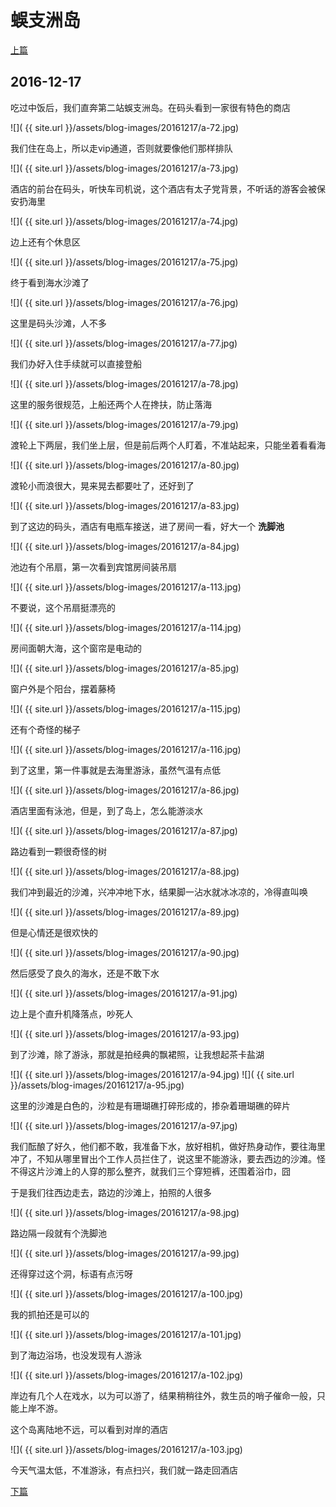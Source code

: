 蜈支洲岛
========================

[上篇](/2016/12/17/三亚2.html)

2016-12-17
------------------------

吃过中饭后，我们直奔第二站蜈支洲岛。在码头看到一家很有特色的商店

![]( {{ site.url }}/assets/blog-images/20161217/a-72.jpg)

我们住在岛上，所以走vip通道，否则就要像他们那样排队

![]( {{ site.url }}/assets/blog-images/20161217/a-73.jpg)

酒店的前台在码头，听快车司机说，这个酒店有太子党背景，不听话的游客会被保安扔海里

![]( {{ site.url }}/assets/blog-images/20161217/a-74.jpg)

边上还有个休息区

![]( {{ site.url }}/assets/blog-images/20161217/a-75.jpg)

终于看到海水沙滩了

![]( {{ site.url }}/assets/blog-images/20161217/a-76.jpg)

这里是码头沙滩，人不多

![]( {{ site.url }}/assets/blog-images/20161217/a-77.jpg)

我们办好入住手续就可以直接登船

![]( {{ site.url }}/assets/blog-images/20161217/a-78.jpg)

这里的服务很规范，上船还两个人在搀扶，防止落海

![]( {{ site.url }}/assets/blog-images/20161217/a-79.jpg)

渡轮上下两层，我们坐上层，但是前后两个人盯着，不准站起来，只能坐着看看海

![]( {{ site.url }}/assets/blog-images/20161217/a-80.jpg)

渡轮小而浪很大，晃来晃去都要吐了，还好到了

![]( {{ site.url }}/assets/blog-images/20161217/a-83.jpg)

到了这边的码头，酒店有电瓶车接送，进了房间一看，好大一个 **洗脚池** 

![]( {{ site.url }}/assets/blog-images/20161217/a-84.jpg)

池边有个吊扇，第一次看到宾馆房间装吊扇

![]( {{ site.url }}/assets/blog-images/20161217/a-113.jpg)

不要说，这个吊扇挺漂亮的

![]( {{ site.url }}/assets/blog-images/20161217/a-114.jpg)


房间面朝大海，这个窗帘是电动的

![]( {{ site.url }}/assets/blog-images/20161217/a-85.jpg)

窗户外是个阳台，摆着藤椅

![]( {{ site.url }}/assets/blog-images/20161217/a-115.jpg)

还有个奇怪的梯子

![]( {{ site.url }}/assets/blog-images/20161217/a-116.jpg)

到了这里，第一件事就是去海里游泳，虽然气温有点低

![]( {{ site.url }}/assets/blog-images/20161217/a-86.jpg)

酒店里面有泳池，但是，到了岛上，怎么能游淡水

![]( {{ site.url }}/assets/blog-images/20161217/a-87.jpg)

路边看到一颗很奇怪的树

![]( {{ site.url }}/assets/blog-images/20161217/a-88.jpg)

我们冲到最近的沙滩，兴冲冲地下水，结果脚一沾水就冰冰凉的，冷得直叫唤

![]( {{ site.url }}/assets/blog-images/20161217/a-89.jpg)

但是心情还是很欢快的

![]( {{ site.url }}/assets/blog-images/20161217/a-90.jpg)

然后感受了良久的海水，还是不敢下水

![]( {{ site.url }}/assets/blog-images/20161217/a-91.jpg)

边上是个直升机降落点，吵死人

![]( {{ site.url }}/assets/blog-images/20161217/a-93.jpg)

到了沙滩，除了游泳，那就是拍经典的飘裙照，让我想起茶卡盐湖

![]( {{ site.url }}/assets/blog-images/20161217/a-94.jpg)
![]( {{ site.url }}/assets/blog-images/20161217/a-95.jpg)

这里的沙滩是白色的，沙粒是有珊瑚礁打碎形成的，掺杂着珊瑚礁的碎片

![]( {{ site.url }}/assets/blog-images/20161217/a-97.jpg)

我们酝酿了好久，他们都不敢，我准备下水，放好相机，做好热身动作，要往海里冲了，不知从哪里冒出个工作人员拦住了，说这里不能游泳，要去西边的沙滩。怪不得这片沙滩上的人穿的那么整齐，就我们三个穿短裤，还围着浴巾，囧

于是我们往西边走去，路边的沙滩上，拍照的人很多

![]( {{ site.url }}/assets/blog-images/20161217/a-98.jpg)

路边隔一段就有个洗脚池

![]( {{ site.url }}/assets/blog-images/20161217/a-99.jpg)

还得穿过这个洞，标语有点污呀

![]( {{ site.url }}/assets/blog-images/20161217/a-100.jpg)

我的抓拍还是可以的

![]( {{ site.url }}/assets/blog-images/20161217/a-101.jpg)

到了海边浴场，也没发现有人游泳

![]( {{ site.url }}/assets/blog-images/20161217/a-102.jpg)

岸边有几个人在戏水，以为可以游了，结果稍稍往外，救生员的哨子催命一般，只能上岸不游。

这个岛离陆地不远，可以看到对岸的酒店

![]( {{ site.url }}/assets/blog-images/20161217/a-103.jpg)

今天气温太低，不准游泳，有点扫兴，我们就一路走回酒店

[下篇](/2016/12/17/三亚4.html)